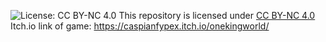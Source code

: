 ![License: CC BY-NC 4.0](https://img.shields.io/badge/License-CC%20BY--NC%204.0-lightgrey.svg)
This repository is licensed under [CC BY-NC 4.0](https://creativecommons.org/licenses/by-nc/4.0/)
Itch.io link of game: https://caspianfypex.itch.io/onekingworld/
